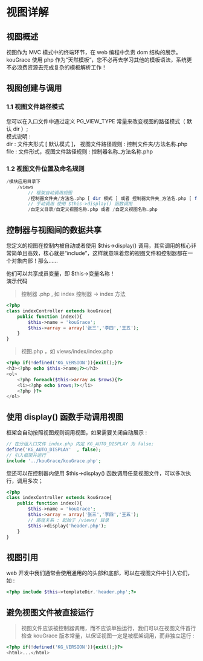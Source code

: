 # 视图详解

## 视图概述
视图作为 MVC 模式中的终端环节，在 web 编程中负责 dom 结构的展示。
kouGrace 使用 php 作为“天然模板“，您不必再去学习其他的模板语法，系统更不必浪费资源去完成复杂的模板解析工作！

## 视图创建与调用
### 1.1 视图文件路径模式
您可以在入口文件中通过定义 PG_VIEW_TYPE 常量来改变视图的路径模式（ 默认 dir ）;   
模式说明 :   
dir : 文件夹形式 [ 默认模式 ]， 视图文件路径规则 : 控制文件夹/方法名称.php   
file : 文件形式，视图文件路径规则 : 控制器名称_方法名称.php   

### 1.2 视图文件位置及命名规则
```php
/模块应用目录下 
    /views
        // 框架自动调用视图
        /控制器文件夹/方法名.php [ dir 模式 ] 或者 控制器文件夹_方法名.php [ file 模式 ]
        // 手动调用 使用 $this->display() 函数调用
        /自定义目录/自定义视图名称.php 或者 /自定义视图名称.php
```

##  控制器与视图间的数据共享
您定义的视图在控制内被自动或者使用 $this->display() 调用，其实调用的核心非常简单且高效，核心就是“include”，这样就意味着您的视图文件和控制器都在一个对象内部！那么......
   
他们可以共享成员变量，即 $this->变量名称！   
演示代码   
> 控制器 .php , 如 index 控制器 -> index 方法
```php
<?php
class indexController extends kouGrace{
    public function index(){
        $this->name = 'kouGrace';
        $this->array = array('张三','李四','王五');
    }
}
```

>视图.php ，如 views/index/index.php

```php
<?php if(!defined('KG_VERSION')){exit();}?>
<h3><?php echo $this->name;?></h3>
<ol>
    <?php foreach($this->array as $rows){?>
    <li><?php echo $rows;?></li>
    <?php }?>
</ol>
```

## 使用 display() 函数手动调用视图   
框架会自动按照视图规则调用视图，如果需要关闭自动展示 : 
```php
// 在分组入口文件 index.php 内定 KG_AUTO_DISPLAY 为 false;
define('KG_AUTO_DISPLAY'  , false); 
// 引入框架并运行
include '../kouGrace/kouGrace.php';
```

您还可以在控制器内使用 $this->display() 函数调用任意视图文件，可以多次执行，调用多次；   
```php
<?php
class indexController extends kouGrace{
    public function index(){
        $this->name = 'kouGrace';
        $this->array = array('张三','李四','王五');
        // 路径关系 : 起始于 /views/ 目录
        $this->display('header.php');
    }
}
```

## 视图引用

web 开发中我们通常会使用通用的的头部和底部，可以在视图文件中引入它们，如 :
```php
<?php include $this->templateDir.'header.php';?>
```

## 避免视图文件被直接运行

>视图文件应该被控制器调用，而不应该单独运行，我们可以在视图文件首行检查 kouGrace 版本常量，以保证视图一定是被框架调用，而非独立运行 :

```php
<?php if(!defined('KG_VERSION')){exit();}?>
<html>...</html>
```
